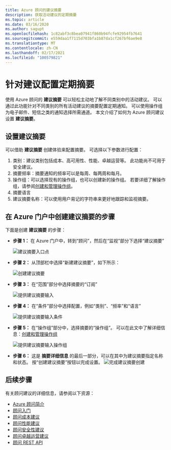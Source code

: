 ```yaml
---
title: Azure 顾问的建议摘要
description: 获取活动建议的定期摘要
ms.topic: article
ms.date: 03/16/2020
ms.author: sagupt
ms.openlocfilehash: 1c82abf3c8bea07941f860b94fcfe92954fb7641
ms.sourcegitcommit: e559daa1f7115d703bfa1b87da1cf267bf6ae9e8
ms.translationtype: MT
ms.contentlocale: zh-CN
ms.lasthandoff: 02/17/2021
ms.locfileid: "100579821"
---
```

# <a name="configure-periodic-summary-for-recommendations"></a>针对建议配置定期摘要

使用 Azure 顾问的 **建议摘要** 可以轻松主动地了解不同类别中的活动建议。 可以通过此功能针对不同类别的所有活动建议的摘要配置定期通知。 可以使用操作组为电子邮件、短信之类的通知选择所需通道。 本文介绍了如何为 Azure 顾问建议设置 **建议摘要**。


## <a name="setting-up-your-recommendation-digest"></a>设置建议摘要 

可以借助 **建议摘要** 创建体验来配置摘要。 可选择以下参数进行配置：
1. 类别：建议类别包括成本、高可用性、性能、卓越运营等。 此功能尚不可用于安全建议。
2. 摘要频率：摘要通知的频率可以是每周、每两周和每月。
3. 操作组：可以选择现有的操作组，也可以创建新的操作组。 若要详细了解操作组，请参阅[创建和管理操作组](../azure-monitor/alerts/action-groups.md)。
4. 摘要语言
5. 建议摘要名称：可以使用用户易记的字符串来更好地跟踪和监视摘要。

## <a name="steps-to-create-recommendation-digest-in-azure-portal"></a>在 Azure 门户中创建建议摘要的步骤

下面是创建 **建议摘要** 的步骤：
* **步骤 1：** 在 Azure 门户中，转到“顾问”，然后在“监视”部分下选择“建议摘要”   

   ![建议摘要入口点](./media/digest-0.png)

* **步骤 2：** 从顶部栏中选择“新建建议摘要”，如下所示：

   ![创建建议摘要](./media/digest-5.png)

* **步骤 3：** 在“范围”部分中选择摘要的“订阅”

   ![提供建议摘要输入](./media/digest-1.png)

* **步骤 4：** 在“条件”部分中选择配置，例如“类别”、“频率”和“语言”   

   ![提供建议摘要输入条件](./media/digest-2.png)

* **步骤 5：** 在“操作组”部分中，选择摘要的“操作组”。 可以在此文中了解详细信息：[创建和管理操作组](../azure-monitor/alerts/action-groups.md)

   ![提供建议摘要输入操作组](./media/digest-3.png)

* **步骤 6：** 这是 **摘要详细信息** 的最后一部分，可以在其中为建议摘要指定名称和状态。 按“创建建议摘要”按钮以完成设置。
   ![完成建议摘要创建](./media/digest-4.png)

## <a name="next-steps"></a>后续步骤

有关顾问建议的详细信息，请参阅以下资源：
* [Azure 顾问简介](advisor-overview.md)
* [顾问入门](advisor-get-started.md)
* [顾问成本建议](advisor-cost-recommendations.md)
* [顾问性能建议](advisor-performance-recommendations.md)
* [顾问安全性建议](advisor-security-recommendations.md)
* [顾问卓越运营建议](advisor-operational-excellence-recommendations.md)
* [顾问 REST API](/rest/api/advisor/)
